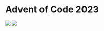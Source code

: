 Advent of Code 2023
===================

![](https://img.shields.io/badge/stars%20⭐-36-yellow) ![](https://img.shields.io/badge/days%20completed-18-red)
